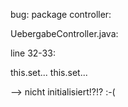 bug: package controller: 

UebergabeController.java:

line 32-33:

this.set...
this.set...

--> nicht initialisiert!?!? :-( 
